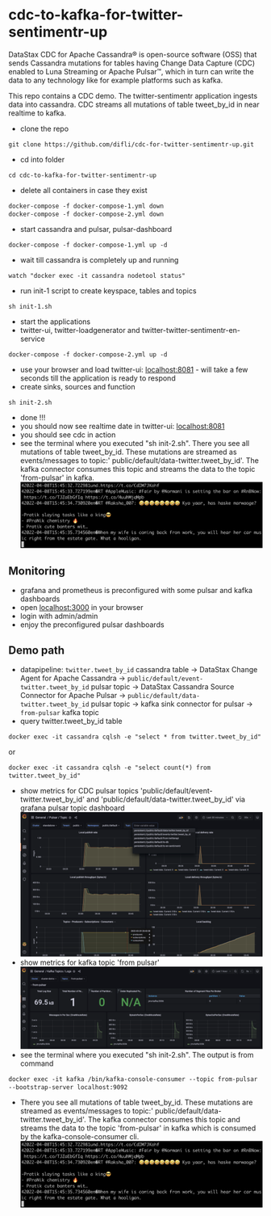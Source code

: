 # cdc-to-kafka-for-twitter-sentimentr-up
DataStax CDC for Apache Cassandra® is open-source software (OSS) that sends Cassandra mutations for tables having Change Data Capture (CDC) enabled to Luna Streaming or Apache Pulsar™, which in turn can write the data to any technology like for example platforms such as kafka.

This repo contains a CDC demo. The twitter-sentimentr application ingests data into cassandra. CDC streams all mutations of table tweet_by_id in near realtime to kafka.

- clone the repo
```
git clone https://github.com/difli/cdc-for-twitter-sentimentr-up.git
```
- cd into folder
```
cd cdc-to-kafka-for-twitter-sentimentr-up
```
- delete all containers in case they exist
```
docker-compose -f docker-compose-1.yml down
docker-compose -f docker-compose-2.yml down
```
- start cassandra and pulsar, pulsar-dashboard
```
docker-compose -f docker-compose-1.yml up -d
```
- wait till cassandra is completely up and running
```
watch "docker exec -it cassandra nodetool status"
```
- run init-1 script to create keyspace, tables and topics
```
sh init-1.sh
```
- start the applications
- twitter-ui, twitter-loadgenerator and twitter-twitter-sentimentr-en-service
```
docker-compose -f docker-compose-2.yml up -d
```
- use your browser and load twitter-ui: [localhost:8081](http://localhost:8081) - will take a few seconds till the application is ready to respond
- create sinks, sources and function
```
sh init-2.sh
```
- done !!!
- you should now see realtime date in twitter-ui: [localhost:8081](http://localhost:8081)
- you should see cdc in action
- see the terminal where you executed "sh init-2.sh". There you see all mutations of table tweet_by_id. These mutations are streamed as events/messages to topic:' public/default/data-twitter.tweet_by_id'. The kafka connector consumes this topic and streams the data to the topic 'from-pulsar' in kafka.
![alt text](/images/kafka-console-consumer.png)

## Monitoring
- grafana and prometheus is preconfigured with some pulsar and kafka dashboards
- open [localhost:3000](localhost:3000) in your browser
- login with admin/admin
- enjoy the preconfigured pulsar dashboards

## Demo path
- datapipeline: ```twitter.tweet_by_id``` cassandra table -> DataStax Change Agent for Apache Cassandra -> ```public/default/event-twitter.tweet_by_id``` pulsar topic -> DataStax Cassandra Source Connector for Apache Pulsar -> ```public/default/data-twitter.tweet_by_id``` pulsar topic -> kafka sink connector for pulsar -> ```from-pulsar``` kafka topic
- query twitter.tweet_by_id table
```
docker exec -it cassandra cqlsh -e "select * from twitter.tweet_by_id"
```
or
```
docker exec -it cassandra cqlsh -e "select count(*) from twitter.tweet_by_id"
```
- show metrics for CDC pulsar topics 'public/default/event-twitter.tweet_by_id' and 'public/default/data-twitter.tweet_by_id' via grafana pulsar topic dashboard
![alt text](/images/grafana-topics.png)
- show metrics for kafka topic 'from pulsar'
![alt text](/images/from-pulsar-topic-kafka.png)
- see the terminal where you executed "sh init-2.sh". The output is from command
```
docker exec -it kafka /bin/kafka-console-consumer --topic from-pulsar --bootstrap-server localhost:9092
```
- There you see all mutations of table tweet_by_id. These mutations are streamed as events/messages to topic:' public/default/data-twitter.tweet_by_id'. The kafka connector consumes this topic and streams the data to the topic 'from-pulsar' in kafka which is consumed by the kafka-console-consumer cli. 
![alt text](/images/kafka-console-consumer.png)
